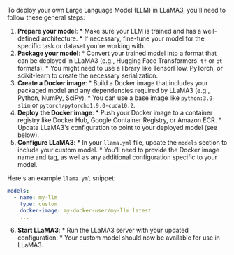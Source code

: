 To deploy your own Large Language Model (LLM) in LLaMA3, you'll need to follow these general steps:

1. **Prepare your model**:
        * Make sure your LLM is trained and has a well-defined architecture.
        * If necessary, fine-tune your model for the specific task or dataset you're working with.
2. **Package your model**:
        * Convert your trained model into a format that can be deployed in LLaMA3 (e.g., Hugging Face Transformers' `tf` or `pt` formats).
        * You might need to use a library like TensorFlow, PyTorch, or scikit-learn to create the necessary serialization.
3. **Create a Docker image**:
        * Build a Docker image that includes your packaged model and any dependencies required by LLaMA3 (e.g., Python, NumPy, SciPy).
        * You can use a base image like `python:3.9-slim` or `pytorch/pytorch:1.9.0-cuda10.2`.
4. **Deploy the Docker image**:
        * Push your Docker image to a container registry like Docker Hub, Google Container Registry, or Amazon ECR.
        * Update LLaMA3's configuration to point to your deployed model (see below).
5. **Configure LLaMA3**:
        * In your `llama.yml` file, update the `models` section to include your custom model.
        * You'll need to provide the Docker image name and tag, as well as any additional configuration specific to your model.

Here's an example `llama.yml` snippet:
```yaml
models:
  - name: my-llm
    type: custom
    docker-image: my-docker-user/my-llm:latest
    ...
```
6. **Start LLaMA3**:
        * Run the LLaMA3 server with your updated configuration.
        * Your custom model should now be available for use in LLaMA3.
